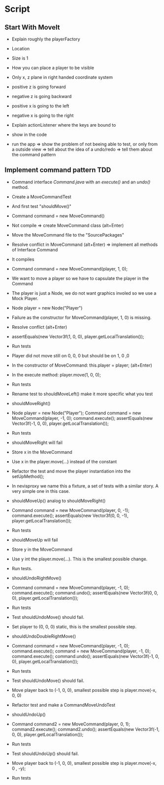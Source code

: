 # Script
## Start With MoveIt
* Explain roughly the playerFactory
 * Location
 * Size is 1

* How you can place a player to be visible

* Only x, z plane in right handed coordinate system
 * positive z is going forward
 * negative z is going backward
 * positive x is going to the left
 * negative x is going to the right

* Explain actionListener where the keys are bound to
 * show in the code
 * run the app
=> show the problem of not beeing able to test, or only from a outside view
=> tell about the idea of a undo/redo
=> tell them about the command pattern

## Implement command pattern TDD
* Command interface *Command.java* with an *execute()* and an *undo()* method.

* Create a MoveCommandTest

* And first test "shouldMove()"

* Command command = new MoveCommand()
 * Not compile => create MoveCommand class (alt+Enter)
 * Move the MoveCommand file to the "SourcePackages"
 * Resolve conflict in MoveCommand (alt+Enter) => implement all methods of Interface Command
 * It compiles

* Command command = new MoveCommand(player, 1, 0);
 * We want to move a player so we have to capsulate the player in the Command
 * The player is just a Node, we do not want graphics involed so we use a Mock Player.
 * Node player = new Node("Player")
 * Failure as the constructor for MoveCommand(player, 1, 0) is missing.
 * Resolve conflict (alt+Enter)

* assertEquals(new Vector3f(1, 0, 0), player.getLocalTranslation());
 * Run tests
 * Player did not move still on 0, 0, 0 but should be on 1, 0 ,0
 * In the constructor of MoveCommand: this.player = player; (alt+Enter)
 * In the execute method: player.move(1, 0, 0);
 * Run tests

* Rename test to shouldMoveLeft() make it more specific what you test

* shouldMoveRight()
 * Node player = new Node("Player");
   Command command = new MoveCommand(player, -1, 0);
   command.execute();
   assertEquals(new Vector3f(-1, 0, 0), player.getLocalTranslation());        
 * Run tests
 * shouldMoveRight will fail
 * Store x in the MoveCommand
 * Use x in the player.move(...) instead of the constant
 * Refactor the test and move the player instantiation into the setUpMethod();
 * In nevisproxy we name this a fixture, a set of tests with a similar story. A very simple one in this case.

* shouldMoveUp() analog to shouldMoveRight()
 * Command command = new MoveCommand(player, 0, -1);
   command.execute();
   assertEquals(new Vector3f(0, 0, -1), player.getLocalTranslation());        
 * Run tests
 * shouldMoveUp will fail
 * Store y in the MoveCommand
 * Use y int the player.move(...). This is the smallest possible change.
 * Run tests.

* shouldUndoRightMove()
 * Command command = new MoveCommand(player, -1, 0);
   command.execute();
   command.undo();
   assertEquals(new Vector3f(0, 0, 0), player.getLocalTranslation());
 * Run tests
 * Test shouldUndoMove() should fail.
 * Set player to (0, 0, 0) static, this is the smallest possible step.

* shouldUndoDoubleRightMove()
 * Command command = new MoveCommand(player, -1, 0);
   command.execute();
   command = new MoveCommand(player, -1, 0);
   command.execute();
   command.undo();
   assertEquals(new Vector3f(-1, 0, 0), player.getLocalTranslation());
 * Run tests
 * Test shouldUndoMove() should fail.
 * Move player back to (-1, 0, 0), smallest possible step is player.move(-x, 0, 0)
 * Refactor test and make a CommandMoveUndoTest

* shouldUndoUp()
 * Command command2 = new MoveCommand(player, 0, 1);
   command2.execute();
   command2.undo();
   assertEquals(new Vector3f(-1, 0, 0), player.getLocalTranslation());
 * Run tests
 * Test shouldUndoUp() should fail.
 * Move player back to (-1, 0, 0), smallest possible step is player.move(-x, 0 , -y);
 * Run tests

